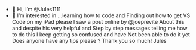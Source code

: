 - 👋 Hi, I’m @Jules1111
- 👀 I’m interested in ...learning how to code and 
Finding out how to get VS Code on my iPad please 
I saw a post online by @joeprevite
About this and despite his very helpful and 
Step by step messages telling me how to do this 
I keep getting so confused and have 
Not been able to do it yet 
Does anyone have any tips please ? 
Thank you so much! 
Jules 
